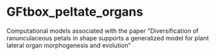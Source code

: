 # GFtbox_peltate_organs
Computational models associated with the paper "Diversification of ranunculaceous petals in shape supports a generalized model for plant lateral organ morphogenesis and evolution"
